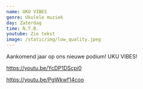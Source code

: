 ```yaml
---
name: UKU VIBES
genre: Ukulele muziek
day: Zaterdag
time: N.T.B.
youtube: Zie tekst
image: /static/img/low_quality.jpeg
---
```

A﻿ankomend jaar op ons nieuwe podium! UKU VIBES!

<https://youtu.be/YcDP1DScpi0>

<https://youtu.be/PgWkwf14coo>
